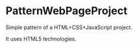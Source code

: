PatternWebPageProject
=====================

Simple pattern of a HTML+CSS+JavaScript project.

It uses HTML5 technologies.
